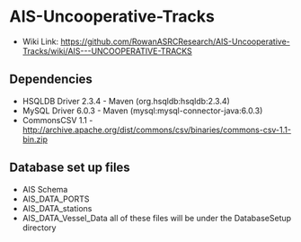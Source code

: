 # AIS-Uncooperative-Tracks
 * Wiki Link: https://github.com/RowanASRCResearch/AIS-Uncooperative-Tracks/wiki/AIS---UNCOOPERATIVE-TRACKS
## Dependencies
 * HSQLDB Driver 2.3.4 - Maven (org.hsqldb:hsqldb:2.3.4)
 * MySQL Driver 6.0.3 - Maven (mysql:mysql-connector-java:6.0.3)
 * CommonsCSV 1.1 - http://archive.apache.org/dist/commons/csv/binaries/commons-csv-1.1-bin.zip

## Database set up files
 * AIS Schema
 * AIS_DATA_PORTS
 * AIS_DATA_stations
 * AIS_DATA_Vessel_Data
all of these files will be under the DatabaseSetup directory

